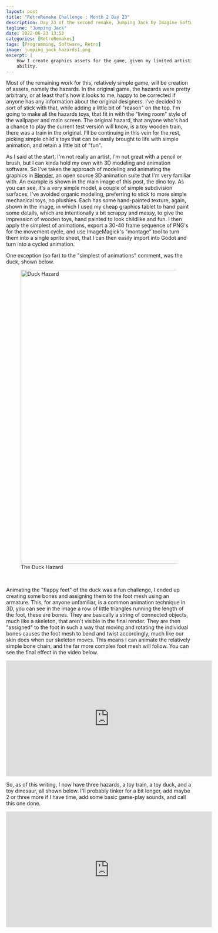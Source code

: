 ```yaml
---
layout: post
title: "RetroRemake Challenge : Month 2 Day 23"
description: Day 23 of the second remake, Jumping Jack by Imagine Software.
tagline: "Jumping Jack"
date: 2022-06-23 13:53
categories: [RetroRemakes]
tags: [Programming, Software, Retro]
image: jumping_jack_hazards1.png
excerpt: |
    How I create graphics assets for the game, given my limited artistic
    ability.
---
```


Most of the remaining work for this, relatively simple game, will be creation
of assets, namely the hazards. In the original game, the hazards were pretty
arbitrary, or at least that's how it looks to me, happy to be corrected if
anyone has any information about the original designers. I've decided to sort
of stick with that, while adding a little bit of "reason" on the top. I'm 
going to make all the hazards toys, that fit in with the "living room" style of
the wallpaper and main screen. The original hazard, that anyone who's had a
chance to play the current test version will know, is a toy wooden train, there
was a train in the original. I'll be continuing in this vein for the rest, 
picking simple child's toys that can be easily brought to life with simple
animation, and retain a little bit of "fun".

As I said at the start, I'm not really an artist, I'm not great with a pencil
or brush, but I can kinda hold my own with 3D modeling and animation software.
So I've taken the approach of modeling and animating the graphics in 
[Blender](https://www.blender.org), an open source 3D animation suite that I'm
very familiar with. An example is shown in the main image of this post, the 
dino toy. As you can see, it's a very simple model, a couple of simple
subdivision surfaces, I've avoided organic modeling, preferring to stick to 
more simple mechanical toys, no plushies. Each has some hand-painted texture, 
again, shown in the image, in which I used my cheap graphics tablet to hand
paint some details, which are intentionally a bit scrappy and messy, to give
the impression of wooden toys, hand painted to look childlike and fun. I then
apply the simplest of animations, export a 30-40 frame sequence of PNG's for
the movement cycle, and use ImageMagick's "montage" tool to turn them into 
a single sprite sheet, that I can then easily import into Godot and turn into
a cycled animation.

One exception (so far) to the "simplest of animations" comment, was the duck,
shown below.

<figure>
    <img src="/images/blog/jumping_jack_hazards2.png" width="800" alt="Duck Hazard">
    <figcaption>The Duck Hazard</figcaption>
</figure>
<br/>

Animating the "flappy feet" of the duck was a fun challenge, I ended up 
creating some bones and assigning them to the foot mesh using an armature. This,
for anyone unfamiliar, is a common animation technique in 3D, you can see in the
image a row of little triangles running the length of the foot, these are bones.
They are basically a string of connected objects, much like a skeleton, that 
aren't visible in the final render. They are then "assigned" to the foot in 
such a way that moving and rotating the individual bones causes the foot mesh
to bend and twist accordingly, much like our skin does when our skeleton moves.
This means I can animate the relatively simple bone chain, and the far more
complex foot mesh will follow. You can see the final effect in the video 
below.

<iframe width="560" height="315" src="https://www.youtube.com/embed/55Rv9XBav5k" title="YouTube video player" frameborder="0" allow="accelerometer; autoplay; clipboard-write; encrypted-media; gyroscope; picture-in-picture" allowfullscreen></iframe>

So, as of this writing, I now have three hazards, a toy train, a toy duck, and
a toy dinosaur, all shown below. I'll probably tinker for a bit longer, add
maybe 2 or three more if I have time, add some basic game-play sounds, and call
this one done.

<iframe width="560" height="315" src="https://www.youtube.com/embed/iSNr8Ay6ARg" title="YouTube video player" frameborder="0" allow="accelerometer; autoplay; clipboard-write; encrypted-media; gyroscope; picture-in-picture" allowfullscreen></iframe>

